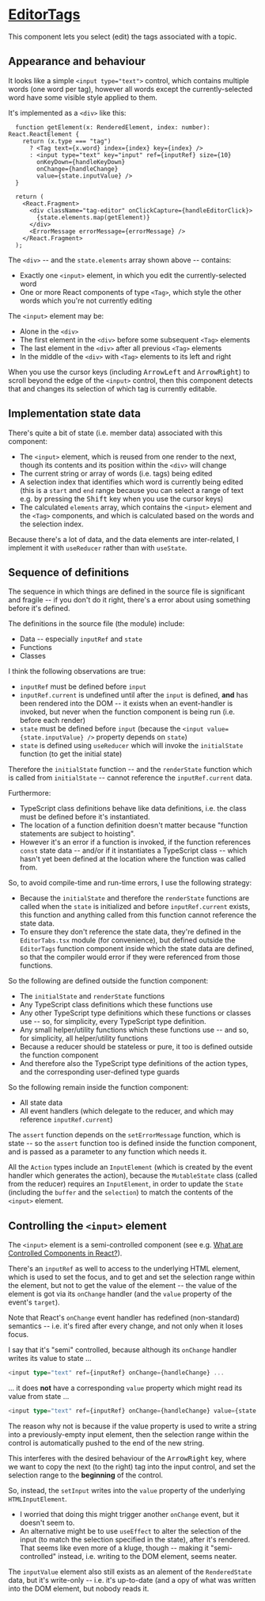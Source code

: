 # [EditorTags](./EditorTags.tsx)

This component lets you select (edit) the tags associated with a topic.

## Appearance and behaviour

It looks like a simple `<input type="text">` control, which contains multiple words (one word per tag),
however all words except the currently-selected word have some visible style applied to them.

It's implemented as a `<div>` like this:

```tsx
  function getElement(x: RenderedElement, index: number): React.ReactElement {
    return (x.type === "tag")
      ? <Tag text={x.word} index={index} key={index} />
      : <input type="text" key="input" ref={inputRef} size={10}
        onKeyDown={handleKeyDown}
        onChange={handleChange}
        value={state.inputValue} />
  }

  return (
    <React.Fragment>
      <div className="tag-editor" onClickCapture={handleEditorClick}>
        {state.elements.map(getElement)}
      </div>
      <ErrorMessage errorMessage={errorMessage} />
    </React.Fragment>
  );
```

The `<div>` -- and the `state.elements` array shown above -- contains:

- Exactly one `<input>` element, in which you edit the currently-selected word
- One or more React components of type `<Tag>`, which style the other words which you're not currently editing

The `<input>` element may be:

- Alone in the `<div>`
- The first element in the `<div>` before some subsequent `<Tag>` elements
- The last element in the `<div>` after all previous `<Tag>` elements
- In the middle of the `<div>` with `<Tag>` elements to its left and right

When you use the cursor keys (including <kbd>ArrowLeft</kbd> and <kbd>ArrowRight</kbd>) to scroll beyond the edge of
the `<input>` control, then this component detects that and changes its selection of which tag is currently editable.

## Implementation state data

There's quite a bit of state (i.e. member data) associated with this component:

- The `<input>` element, which is reused from one render to the next, though its contents and its position within the
`<div>` will change
- The current string or array of words (i.e. tags) being edited
- A selection index that identifies which word is currently being edited (this is a `start` and `end` range because
you can select a range of text e.g. by pressing the <kbd>Shift</kbd> key when you use the cursor keys)
- The calculated `elements` array, which contains the `<input>` element and the `<Tag>` components, and which is
calculated based on the words and the selection index.

Because there's a lot of data, and the data elements are inter-related,
I implement it with `useReducer` rather than with `useState`.

## Sequence of definitions

The sequence in which things are defined in the source file is significant and fragile --
if you don't do it right, there's a error about using something before it's defined.

The definitions in the source file (the module) include:

- Data -- especially `inputRef` and `state`
- Functions
- Classes

I think the following observations are true:

- `inputRef` must be defined before `input`
- `inputRef.current` is undefined until after the `input` is defined, **and** has been rendered into the DOM --
it exists when an event-handler is invoked, but never when the function component is being run (i.e. before each render)
- `state` must be defined before `input` (because the `<input value={state.inputValue} />` property depends on `state`)
- `state` is defined using `useReducer` which will invoke the `initialState` function (to get the initial state)

Therefore the `initialState` function -- and the `renderState` function which is called from `initialState` -- cannot
reference the `inputRef.current` data.

Furthermore:

- TypeScript class definitions behave like data definitions, i.e. the class must be defined before it's instantiated.
- The location of a function definition doesn't matter because "function statements are subject to hoisting".
- However it's an error if a function is invoked, if the function references `const` state data -- and/or if it
instantiates a TypeScript class -- which hasn't yet been defined at the location where the function was called from.

So, to avoid compile-time and run-time errors, I use the following strategy:

- Because the `initialState` and therefore the `renderState` functions are called when the `state` is initialized and
before `inputRef.current` exists, this function and anything called from this function cannot reference the state data.
- To ensure they don't reference the state data, they're defined in the `EditorTabs.tsx` module (for convenience),
but defined outside the `EditorTags` function component inside which the state data are defined, so that the compiler
would error if they were referenced from those functions.

So the following are defined outside the function component:

- The `initialState` and `renderState` functions
- Any TypeScript class definitions which these functions use
- Any other TypeScript type definitions which these functions or classes use -- so, for simplicity, every TypeScript
type definition.
- Any small helper/utility functions which these functions use -- and so, for simplicity, all helper/utility functions
- Because a reducer should be stateless or pure, it too is defined outside the function component
- And therefore also the TypeScript type definitions of the action types, and the corresponding user-defined type guards

So the following remain inside the function component:

- All state data
- All event handlers (which delegate to the reducer, and which may reference `inputRef.current`)

The `assert` function depends on the `setErrorMessage` function, which is state -- so the `assert` function too is
defined inside the function component, and is passed as a parameter to any function which needs it.

All the `Action` types include an `InputElement` (which is created by the event handler which generates the action),
because the `MutableState` class (called from the reducer) requires an `InputElement`, in order to update the `State`
(including the `buffer` and the `selection`) to match the contents of the `<input>` element.

## Controlling the `<input>` element

The `<input>` element is a semi-controlled component (see e.g.
[What are Controlled Components in React?](https://www.robinwieruch.de/react-controlled-components/)).

There's an `inputRef` as well to access to the underlying HTML element, which is used to set the focus, and
to get and set the selection range within the element, but not to get the value of the element --
the value of the element is got via its `onChange` handler (and the `value` property of the event's `target`).

Note that React's `onChange` event handler has redefined (non-standard) semantics -- i.e. it's fired after every change,
and not only when it loses focus.

I say that it's "semi" controlled, because although its `onChange` handler writes its value to state ...

```typescript
<input type="text" ref={inputRef} onChange={handleChange} ...
```

... it does **not** have a corresponding `value` property which might read its value from state ...

```typescript
<input type="text" ref={inputRef} onChange={handleChange} value={state.inputValue} ...
```

The reason why not is because if the value property is used to write a string into a previously-empty
input element, then the selection range within the control is automatically pushed to the end of the new string.

This interferes with the desired behaviour of the <kbd>ArrowRight</kbd> key, where we want to copy
the next (to the right) tag into the input control, and set the selection range to the **beginning** of the control.

So, instead, the `setInput` writes into the `value` property of the underlying `HTMLInputElement`.

- I worried that doing this might trigger another `onChange` event, but it doesn't seem to.
- An alternative might be to use `useEffect` to alter the selection of the input (to match the selection specified in
the state), after it's rendered.
That seems like even more of a kluge, though -- making it "semi-controlled" instead, i.e. writing to the DOM element,
seems neater.

The `inputValue` element also still exists as an alement of the `RenderedState` data,
but it's write-only -- i.e. it's up-to-date (and a opy of what was written into the DOM element, but nobody reads it.